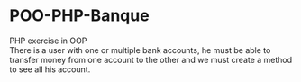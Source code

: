 # POO-PHP-Banque
PHP exercise in OOP<br/>
There is a user with one or multiple bank accounts, he must be able to transfer money from one account to the other and we must create a method to see all his account.
